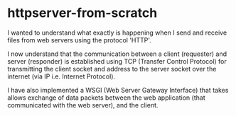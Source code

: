 # httpserver-from-scratch

I wanted to understand what exactly is happening when I send and receive files from web servers using the protocol 'HTTP'.

I now understand that the communication between a client (requester) and server (responder) is established using TCP (Transfer Control Protocol) for transmitting the client socket and address to the server socket over the internet (via IP i.e. Internet Protocol).

I have also implemented a WSGI (Web Server Gateway Interface) that takes allows exchange of data packets between the web application (that communicated with the web server), and the client.